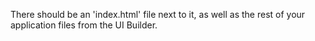 There should be an 'index.html' file next to it,
as well as the rest of your application files from the UI Builder.